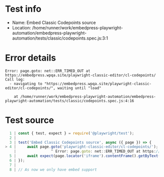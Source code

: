 # Test info

- Name: Embed Classic Codepoints source
- Location: /home/runner/work/embedpress-playwright-automation/embedpress-playwright-automation/tests/classic/codepoints.spec.js:3:1

# Error details

```
Error: page.goto: net::ERR_TIMED_OUT at https://embedpress.wpqa.site/playwright-classic-editor/cl-codepoints/
Call log:
  - navigating to "https://embedpress.wpqa.site/playwright-classic-editor/cl-codepoints/", waiting until "load"

    at /home/runner/work/embedpress-playwright-automation/embedpress-playwright-automation/tests/classic/codepoints.spec.js:4:16
```

# Test source

```ts
  1 | const { test, expect } = require('@playwright/test');
  2 |
  3 | test('Embed Classic Codepoints source', async ({ page }) => {
> 4 |     await page.goto('playwright-classic-editor/cl-codepoints/');
    |                ^ Error: page.goto: net::ERR_TIMED_OUT at https://embedpress.wpqa.site/playwright-classic-editor/cl-codepoints/
  5 |     await expect(page.locator('iframe').contentFrame().getByText('Start of Heading *')).toBeVisible();
  6 | });
  7 |
  8 | // As now we only have embed support 
```